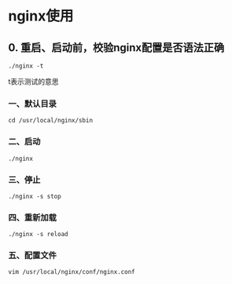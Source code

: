 # nginx使用



## 0. 重启、启动前，校验nginx配置是否语法正确

```shell
./nginx -t
```

t表示测试的意思



### 一、默认目录

```shell
cd /usr/local/nginx/sbin
```



### 二、启动

```shell
./nginx
```



### 三、停止 

```shell
./nginx -s stop
```



### 四、重新加载

```shell
./nginx -s reload
```



### 五、配置文件

```shell
vim /usr/local/nginx/conf/nginx.conf
```

